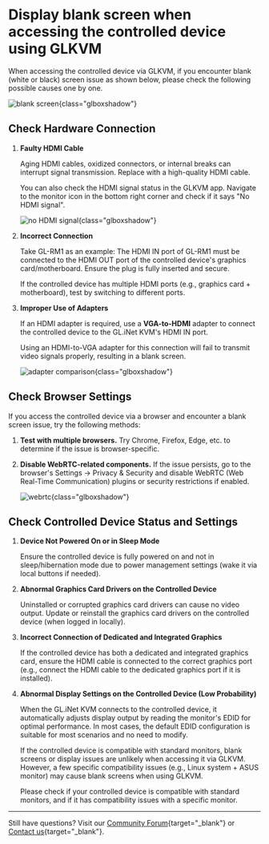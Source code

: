 # Display blank screen when accessing the controlled device using GLKVM

When accessing the controlled device via GLKVM, if you encounter blank (white or black) screen issue as shown below, please check the following possible causes one by one.

![blank screen](https://static.gl-inet.com/docs/kvm/faq/blank_screen/blank_screen.jpg){class="glboxshadow"}

## Check Hardware Connection

1. **Faulty HDMI Cable**

    Aging HDMI cables, oxidized connectors, or internal breaks can interrupt signal transmission. Replace with a high-quality HDMI cable.

    You can also check the HDMI signal status in the GLKVM app. Navigate to the monitor icon in the bottom right corner and check if it says "No HDMI signal".

    ![no HDMI signal](https://static.gl-inet.com/docs/kvm/faq/blank_screen/no_hdmi_signal.png){class="glboxshadow"}

2. **Incorrect Connection**

    Take GL-RM1 as an example: The HDMI IN port of GL-RM1 must be connected to the HDMI OUT port of the controlled device's graphics card/motherboard. Ensure the plug is fully inserted and secure.

    If the controlled device has multiple HDMI ports (e.g., graphics card + motherboard), test by switching to different ports.

3. **Improper Use of Adapters**

    If an HDMI adapter is required, use a **VGA-to-HDMI** adapter to connect the controlled device to the GL.iNet KVM's HDMI IN port. 
    
    Using an HDMI-to-VGA adapter for this connection will fail to transmit video signals properly, resulting in a blank screen.

    ![adapter comparison](https://static.gl-inet.com/docs/kvm/faq/blank_screen/adapter_comparison.png){class="glboxshadow"}

## Check Browser Settings

If you access the controlled device via a browser and encounter a blank screen issue, try the following methods:

1. **Test with multiple browsers.** Try Chrome, Firefox, Edge, etc. to determine if the issue is browser-specific.

2. **Disable WebRTC-related components.** If the issue persists, go to the browser's Settings -> Privacy & Security and disable WebRTC (Web Real-Time Communication) plugins or security restrictions if enabled.  

    ![webrtc](https://static.gl-inet.com/docs/kvm/faq/blank_screen/webrtc.png){class="glboxshadow"}

## Check Controlled Device Status and Settings

1. **Device Not Powered On or in Sleep Mode**

    Ensure the controlled device is fully powered on and not in sleep/hibernation mode due to power management settings (wake it via local buttons if needed).

2. **Abnormal Graphics Card Drivers on the Controlled Device**

    Uninstalled or corrupted graphics card drivers can cause no video output. Update or reinstall the graphics card drivers on the controlled device (when logged in locally).

3. **Incorrect Connection of Dedicated and Integrated Graphics**

    If the controlled device has both a dedicated and integrated graphics card, ensure the HDMI cable is connected to the correct graphics port (e.g., connect the HDMI cable to the dedicated graphics port if it is installed).

4. **Abnormal Display Settings on the Controlled Device (Low Probability)**

    When the GL.iNet KVM connects to the controlled device, it automatically adjusts display output by reading the monitor's EDID for optimal performance. In most cases, the default EDID configuration is suitable for most scenarios and no need to modify.

    If the controlled device is compatible with standard monitors, blank screens or display issues are unlikely when accessing it via GLKVM. However, a few specific compatibility issues (e.g., Linux system + ASUS monitor) may cause blank screens when using GLKVM.

    Please check if your controlled device is compatible with standard monitors, and if it has compatibility issues with a specific monitor.
    
---

Still have questions? Visit our [Community Forum](https://forum.gl-inet.com){target="_blank"} or [Contact us](https://www.gl-inet.com/contacts/){target="_blank"}.